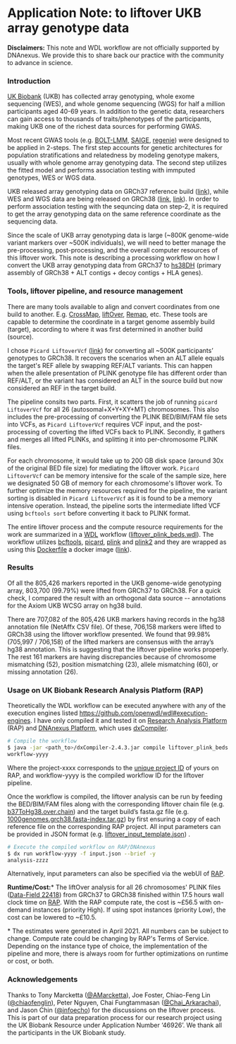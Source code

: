 # Application Note: to liftover UKB array genotype data
**Disclaimers:** This note and WDL workflow are not officially supported by DNAnexus. We provide this to share back our practice with the community to advance in science. 

### Introduction

[UK Biobank](https://www.ukbiobank.ac.uk/) (UKB) has collected array genotyping, whole exome sequencing (WES), and whole genome sequencing (WGS) for half a million participants aged 40-69 years. In addition to the genetic data, researchers can gain access to thousands of traits/phenotypes of the participants, making UKB one of the richest data sources for performing GWAS. 

Most recent GWAS tools (e.g. [BOLT-LMM](https://alkesgroup.broadinstitute.org/BOLT-LMM/BOLT-LMM_manual.html), [SAIGE](https://github.com/weizhouUMICH/SAIGE), [regenie](https://rgcgithub.github.io/regenie/)) were designed to be applied in 2-steps. The first step accounts for genetic architectures for population stratifications and relatedness by modeling genotype makers, usually with whole genome array genotyping data. The second step utilizes the fitted model and performs association testing with immputed genotypes, WES or WGS data.  

UKB released array genotyping data on GRCh37 reference build ([link](https://biobank.ndph.ox.ac.uk/showcase/label.cgi?id=263)), while WES and WGS data are being released on GRCh38 ([link](https://biobank.ndph.ox.ac.uk/showcase/label.cgi?id=170), [link](https://biobank.ndph.ox.ac.uk/showcase/label.cgi?id=180)). In order to perform association testing with the sequncing data on step-2, it is required to get the array genotyping data on the same reference coordinate as the sequencing data. 

Since the scale of UKB array genotyping data is large (~800K genome-wide variant markers over ~500K individuals), we will need to better manage the pre-processing, post-processing, and the overall computer resources of this liftover work. This note is describing a processing workflow on how I convert the UKB array genotyping data from GRCh37 to [hs38DH](https://github.com/lh3/bwa/blob/master/bwakit/run-gen-ref#L13) (primary assembly of GRCh38 + ALT contigs + decoy contigs + HLA genes). 

### Tools, liftover pipeline, and resource management

There are many tools available to align and convert coordinates from one build to another. E.g. [CrossMap](http://crossmap.sourceforge.net/), [liftOver](https://genome-store.ucsc.edu/), [Remap](https://www.ncbi.nlm.nih.gov/genome/tools/remap/docs/api), etc. These tools are capable to determine the coordinate in a target genome assembly build (target), according to where it was first determined in another build (source).

I chose `Picard LiftoverVcf` ([link](https://gatk.broadinstitute.org/hc/en-us/articles/360037060932-LiftoverVcf-Picard-)) for converting all ~500K participants’ genotypes to GRCh38. It recovers the scenarios when an ALT allele equals the target's REF allele by swapping REF/ALT variants. This can happen when the allele presentation of PLINK genotype file has different order than REF/ALT, or the variant has considered an ALT in the source build but now considered an REF in the target build. 

The pipeline consits two parts. First, it scatters the job of running `picard LiftoverVcf` for all 26 (autosomal+X+Y+XY+MT) chromosomes. This also includes the pre-processing of converting the PLINK BED/BIM/FAM file sets into VCFs, as `Picard LiftoverVcf` requires VCF input, and the post-processing of coverting the lifted VCFs back to PLINK. Secondly, it gathers and merges all lifted PLINKs, and splitting it into per-chromosome PLINK files. 

For each chromosome, it would take up to 200 GB disk space (around 30x of the original BED file size) for mediating the liftover work. `Picard LiftoverVcf` can be memory intensive for the scale of the sample size, here we designated 50 GB of memory for each chromosome's liftover work. To further optimize the memory resources required for the pipeline, the variant sorting is disabled in `Picard LiftoverVcf` as it is found to be a memory intensive operation. Instead, the pipeline sorts the intermediate lifted VCF using `bcftools sort` before converting it back to PLINK format. 

The entire liftover process and the compute resource requirements for the work are summarized in a [WDL](https://github.com/openwdl) workflow ([liftover_plink_beds.wdl](liftover_plink_beds.wdl)). The workflow utilizes [bcftools](https://github.com/samtools/bcftools), [picard](https://github.com/broadinstitute/picard), [plink](https://www.cog-genomics.org/plink/) and [plink2](https://www.cog-genomics.org/plink/2.0/) and they are wrapped as using this [Dockerfile](docker/Dockerfile) a docker image ([link](https://quay.io/repository/yihchii/liftover_plink_beds)).  

### Results

Of all the 805,426 markers reported in the UKB genome-wide genotyping array, 803,700 (99.79%) were lifted from GRCh37 to GRCh38. For a quick check, I compared the result with an orthogonal data source -- annotations for the Axiom UKB WCSG array on hg38 build. 

There are 707,082 of the 805,426 UKB markers having records in the hg38 annotation file (NetAffx CSV file). Of these, 706,158 markers were lifted to GRCh38 using the liftover workflow presented. We found that 99.98% (705,997 / 706,158) of the lifted markers are consensus with the array’s hg38 annotation. This is suggesting that the liftover pipeline works properly. The rest 161 markers are having discrepancies because of chromosome mismatching (52), position mismatching (23), allele mismatching (60), or missing annotation (26). 

### Usage on UK Biobank Research Analysis Platform (RAP) 

Theoretically the WDL workflow can be executed anywhere with any of the execution engines listed https://github.com/openwdl/wdl#execution-engines. I have only compiled it and tested it on [Research Analysis Platform](https://ukbiobank.dnanexus.com) (RAP) and [DNAnexus Platform](https://platform.dnanexus.com), which uses [dxCompiler](https://github.com/dnanexus/dxCompiler). 

```bash
# Compile the workflow 
$ java -jar <path_to>/dxCompiler-2.4.3.jar compile liftover_plink_beds.wdl -project <project-xxxx>
workflow-yyyy
```

Where the project-xxxx corresponds to the [unique project ID](https://dnanexus.gitbook.io/uk-biobank-rap/getting-started/creating-a-project) of yours on RAP, and workflow-yyyy is the compiled workflow ID for the liftover pipeline.

Once the workflow is compiled, the liftover analysis can be run by feeding the BED/BIM/FAM files along with the corresponding liftover chain file (e.g. [b37ToHg38.over.chain](https://raw.githubusercontent.com/broadinstitute/gatk/master/scripts/funcotator/data_sources/gnomAD/b37ToHg38.over.chain)) and the target build’s fasta.gz file (e.g. [1000genomes.grch38.fasta-index.tar.gz](https://biobank.ndph.ox.ac.uk/showcase/refer.cgi?id=1000)) by first ensuring a copy of each reference file on the corresponding RAP project. All input parameters can be provided in JSON format (e.g. [liftover_input_template.json](liftover_input_template.json)) . 

```bash
# Execute the compiled workflow on RAP/DNAnexus
$ dx run workflow-yyyy -f input.json --brief -y
analysis-zzzz
```

Alternatively, input parameters can also be specified via the webUI of [RAP](https://ukbiobank.dnanexus.com).

**Runtime/Cost:**\* The liftOver analysis for all 26 chromosomes' PLINK files ([Data-Field 22418](https://biobank.ndph.ox.ac.uk/showcase/field.cgi?id=22418)) from GRCh37 to GRCh38 finished within 17.5 hours wall clock time on [RAP](https://ukbiobank.dnanexus.com/landing). With the RAP compute rate, the cost is ~£56.5 with on-demand instances (priority High). If using spot instances (priority Low), the cost can be lowered to ~£10.5.

\* The estimates were generated in April 2021. All numbers can be subject to change. Compute rate could be changing by RAP's Terms of Service. Depending on the instance type of choice, the implementation of the pipeline and more, there is always room for further optimizations on runtime or cost, or both. 

### Acknowledgements

Thanks to Tony Marcketta ([@AMarcketta](https://twitter.com/amarcketta)), Joe Foster, Chiao-Feng Lin ([@chiaofenglin](https://twitter.com/chiaofenglin)), Peter Nguyen, Chai Fungtammasan ([@Chai_Arkarachai](https://twitter.com/Chai_Arkarachai)), and Jason Chin ([@infoecho](https://twitter.com/infoecho)) for the discussions on the liftover process. This is part of our data preparation process for our research project using the UK Biobank Resource under Application Number ‘46926’. We thank all the participants in the UK Biobank study. 
